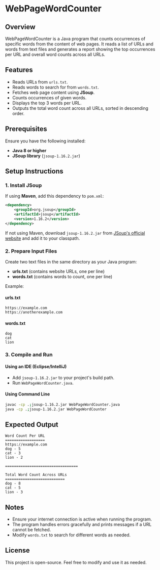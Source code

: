 # WebPageWordCounter

## Overview
WebPageWordCounter is a Java program that counts occurrences of specific words from the content of web pages. It reads a list of URLs and words from text files and generates a report showing the top occurrences per URL and overall word counts across all URLs.

## Features
- Reads URLs from `urls.txt`.
- Reads words to search for from `words.txt`.
- Fetches web page content using **JSoup**.
- Counts occurrences of given words.
- Displays the top 3 words per URL.
- Outputs the total word count across all URLs, sorted in descending order.

## Prerequisites
Ensure you have the following installed:
- **Java 8 or higher**
- **JSoup library** (`jsoup-1.16.2.jar`)

## Setup Instructions
### 1. Install JSoup
If using **Maven**, add this dependency to `pom.xml`:
```xml
<dependency>
    <groupId>org.jsoup</groupId>
    <artifactId>jsoup</artifactId>
    <version>1.16.2</version>
</dependency>
```
If not using Maven, download `jsoup-1.16.2.jar` from [JSoup's official website](https://jsoup.org/download) and add it to your classpath.

### 2. Prepare Input Files
Create two text files in the same directory as your Java program:
- **urls.txt** (contains website URLs, one per line)
- **words.txt** (contains words to count, one per line)

Example:
#### urls.txt
```
https://example.com
https://anotherexample.com
```

#### words.txt
```
dog
cat
lion
```

### 3. Compile and Run
#### **Using an IDE (Eclipse/IntelliJ)**
- Add `jsoup-1.16.2.jar` to your project's build path.
- Run `WebPageWordCounter.java`.

#### **Using Command Line**
```sh
javac -cp .;jsoup-1.16.2.jar WebPageWordCounter.java
java -cp .;jsoup-1.16.2.jar WebPageWordCounter
```

## Expected Output
```
Word Count Per URL
==================
https://example.com
dog - 5
cat - 3
lion - 2

=================================

Total Word Count Across URLs
===========================
dog - 8
cat - 5
lion - 3
```

## Notes
- Ensure your internet connection is active when running the program.
- The program handles errors gracefully and prints messages if a URL cannot be fetched.
- Modify `words.txt` to search for different words as needed.

## License
This project is open-source. Feel free to modify and use it as needed.